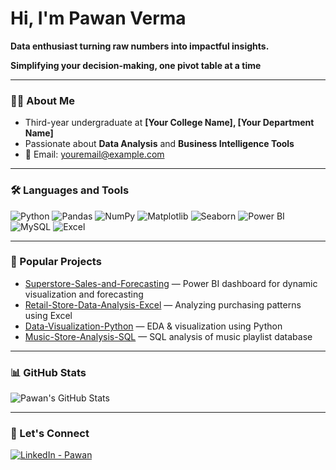 # Hi, I'm Pawan Verma  

**Data enthusiast turning raw numbers into impactful insights.**  

**Simplifying your decision-making, one pivot table at a time**  

---

### 👨‍🎓 About Me
- Third-year undergraduate at **[Your College Name], [Your Department Name]**  
- Passionate about **Data Analysis** and **Business Intelligence Tools**  
- 📧 Email: [youremail@example.com](mailto:youremail@example.com)  

---

### 🛠️ Languages and Tools
![Python](https://img.shields.io/badge/-Python-3776AB?style=flat&logo=python&logoColor=white)
![Pandas](https://img.shields.io/badge/-Pandas-150458?style=flat&logo=pandas&logoColor=white)
![NumPy](https://img.shields.io/badge/-NumPy-013243?style=flat&logo=numpy&logoColor=white)
![Matplotlib](https://img.shields.io/badge/-Matplotlib-11557c?style=flat)
![Seaborn](https://img.shields.io/badge/-Seaborn-4EABE1?style=flat)
![Power BI](https://img.shields.io/badge/-PowerBI-F2C811?style=flat&logo=powerbi&logoColor=black)
![MySQL](https://img.shields.io/badge/-MySQL-4479A1?style=flat&logo=mysql&logoColor=white)
![Excel](https://img.shields.io/badge/-Excel-217346?style=flat&logo=microsoft-excel&logoColor=white)

---

### 📌 Popular Projects
- [Superstore-Sales-and-Forecasting](#) — Power BI dashboard for dynamic visualization and forecasting  
- [Retail-Store-Data-Analysis-Excel](#) — Analyzing purchasing patterns using Excel  
- [Data-Visualization-Python](#) — EDA & visualization using Python  
- [Music-Store-Analysis-SQL](#) — SQL analysis of music playlist database  

---

### 📊 GitHub Stats
![Pawan's GitHub Stats](https://github-readme-stats.vercel.app/api?username=yourgithubusername&show_icons=true&theme=radical)

---

### 🔗 Let's Connect
[![LinkedIn - Pawan](https://img.shields.io/badge/LinkedIn-Pawan%20Verma-blue?logo=linkedin)](#)
